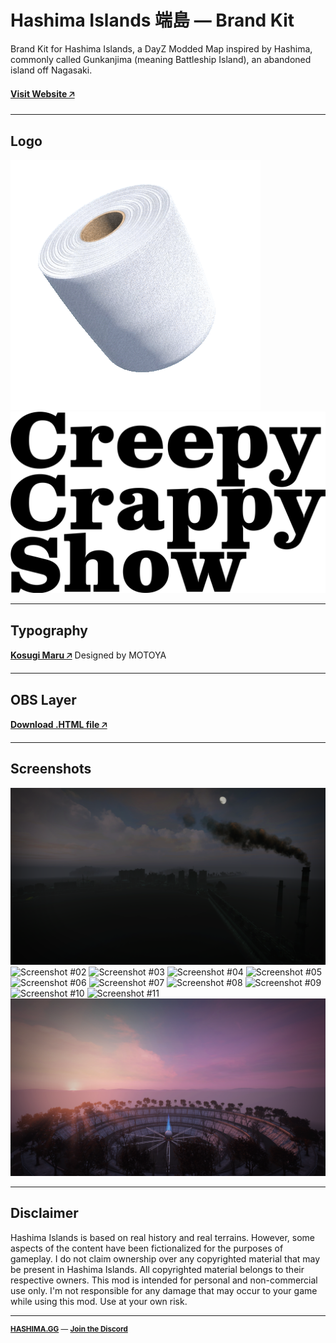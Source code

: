 # Hashima Islands 端島 — Brand Kit

Brand Kit for Hashima Islands, a DayZ Modded Map inspired by Hashima, commonly called Gunkanjima (meaning Battleship Island), an abandoned island off Nagasaki.

#### [Visit Website 🡥](https://hashima.gg)

---

## Logo

![Screenshot #01](logo/creepycrappyshow_icon_400_loop_transparent.gif)
![Screenshot #01](logo/creepycrappyshow_logo_1024_BLACK.svg)

---

## Typography


**[Kosugi Maru 🡥](https://fonts.google.com/specimen/Kosugi+Maru)** Designed by MOTOYA

</small>

---

## OBS Layer

**[Download .HTML file 🡥](logo/hashima_logo_animated.html)**

---

## Screenshots

![Screenshot #01](screenshots/01.png)
![Screenshot #02](screenshots/02.png)
![Screenshot #03](screenshots/03.png)
![Screenshot #04](screenshots/04.png)
![Screenshot #05](screenshots/05.png)
![Screenshot #06](screenshots/06.png)
![Screenshot #07](screenshots/07.png)
![Screenshot #08](screenshots/08.png)
![Screenshot #09](screenshots/09.png)
![Screenshot #10](screenshots/10.png)
![Screenshot #11](screenshots/11.png)
![Screenshot #12](screenshots/12.png)

---

## Disclaimer

Hashima Islands is based on real history and real terrains. However, some aspects of the content have been fictionalized for the purposes of gameplay. I do not claim ownership over any copyrighted material that may be present in Hashima Islands. All copyrighted material belongs to their respective owners. This mod is intended for personal and non-commercial use only. I'm not responsible for any damage that may occur to your game while using this mod. Use at your own risk.

---

<small>

**[HASHIMA.GG](https://hashima.gg)** — **[Join the Discord](https://discord.gg/Uap8rwekfA)**